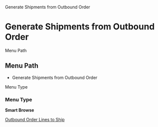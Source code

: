 
Generate Shipments from Outbound Order
# Generate Shipments from Outbound Order



Menu Path
## Menu Path



- Generate Shipments from Outbound Order

Menu Type
### Menu Type

**Smart Browse**


[Outbound Order Lines to Ship](../../functional-guide/smart-browse/smart-browse-outbound-order-lines-to-ship.md)